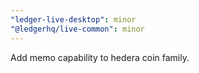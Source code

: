 ```yaml
---
"ledger-live-desktop": minor
"@ledgerhq/live-common": minor
---
```


Add memo capability to hedera coin family.
